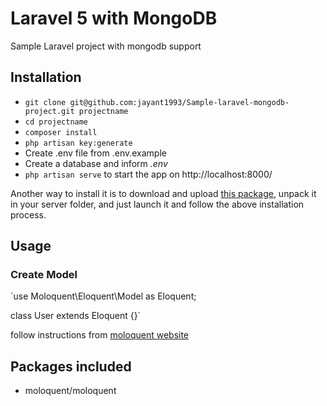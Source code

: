 # Laravel 5 with MongoDB #

Sample Laravel project with mongodb support 

## Installation ##

* `git clone git@github.com:jayant1993/Sample-laravel-mongodb-project.git projectname`
* `cd projectname`
* `composer install`
* `php artisan key:generate`
* Create .env file from .env.example
* Create a database and inform *.env*
* `php artisan serve` to start the app on http://localhost:8000/

Another way to install it is to download and upload [this package](http://laravel.sillo.org/tuto/installable.zip), unpack it in your server folder, and just launch it and follow the above installation process.

## Usage ##

### Create Model ###

`use Moloquent\Eloquent\Model as Eloquent;

class User extends Eloquent {}`

follow instructions from <a href="https://moloquent.github.io/master/basic/">moloquent website</a>


## Packages included ##

* moloquent/moloquent


